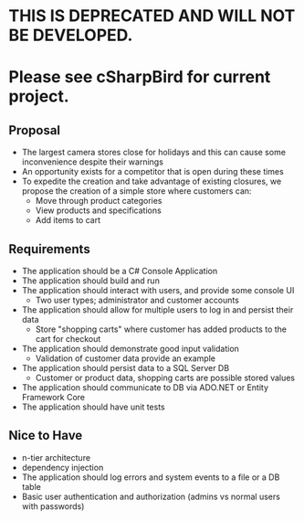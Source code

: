 # THIS IS DEPRECATED AND WILL NOT BE DEVELOPED. 
# Please see cSharpBird for current project.

## Proposal
- The largest camera stores close for holidays and this can cause some inconvenience despite their warnings
- An opportunity exists for a competitor that is open during these times
- To expedite the creation and take advantage of existing closures, we propose the creation of a simple store where customers can:
    - Move through product categories
    - View products and specifications
    - Add items to cart

## Requirements

- The application should be a C# Console Application
- The application should build and run
- The application should interact with users, and provide some console UI
    - Two user types; administrator and customer accounts
- The application should allow for multiple users to log in and persist their data
    - Store "shopping carts" where customer has added products to the cart for checkout
- The application should demonstrate good input validation
    - Validation of customer data provide an example
- The application should persist data to a SQL Server DB
    - Customer or product data, shopping carts are possible stored values
- The application should communicate to DB via ADO.NET or Entity Framework Core
- The application should have unit tests

## Nice to Have

- n-tier architecture
- dependency injection
- The application should log errors and system events to a file or a DB table
- Basic user authentication and authorization (admins vs normal users with passwords)